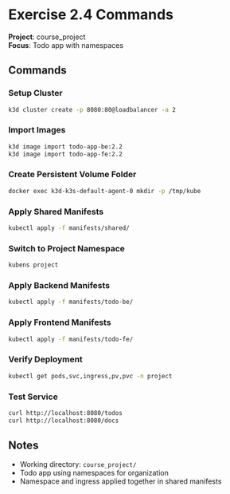 # Exercise 2.4 Commands

**Project**: course_project  
**Focus**: Todo app with namespaces

## Commands

### Setup Cluster
```bash
k3d cluster create -p 8080:80@loadbalancer -a 2
```

### Import Images
```bash
k3d image import todo-app-be:2.2
k3d image import todo-app-fe:2.2
```

### Create Persistent Volume Folder
```bash
docker exec k3d-k3s-default-agent-0 mkdir -p /tmp/kube
```

### Apply Shared Manifests
```bash
kubectl apply -f manifests/shared/
```

### Switch to Project Namespace
```bash
kubens project
```

### Apply Backend Manifests
```bash
kubectl apply -f manifests/todo-be/
```

### Apply Frontend Manifests
```bash
kubectl apply -f manifests/todo-fe/
```

### Verify Deployment
```bash
kubectl get pods,svc,ingress,pv,pvc -n project
```

### Test Service
```bash
curl http://localhost:8080/todos
curl http://localhost:8080/docs
```

## Notes
- Working directory: `course_project/`
- Todo app using namespaces for organization
- Namespace and ingress applied together in shared manifests
